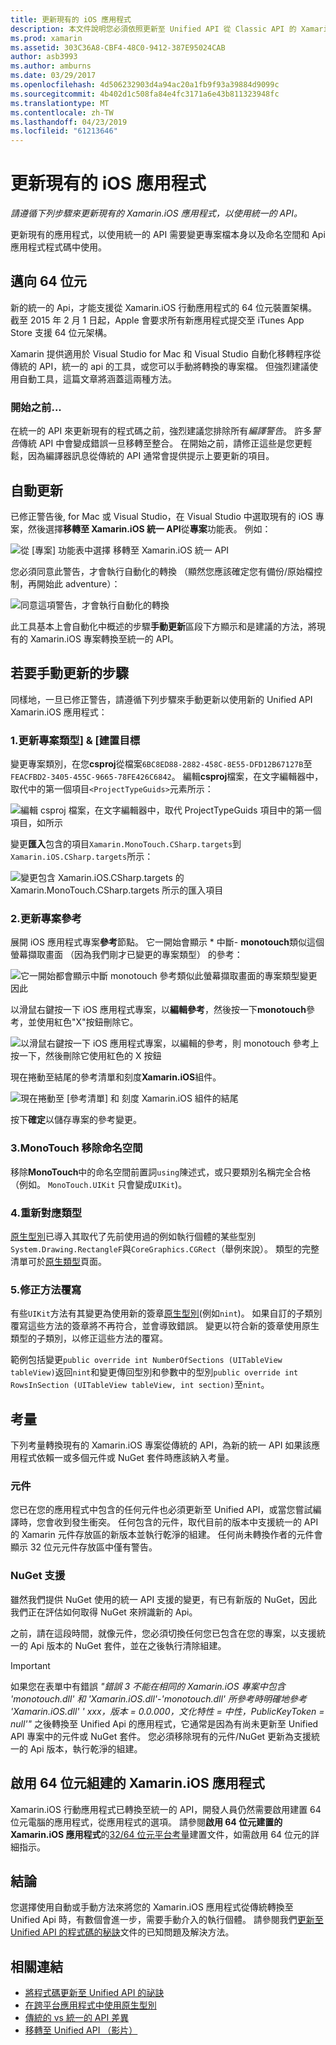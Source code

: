 ```yaml
---
title: 更新現有的 iOS 應用程式
description: 本文件說明您必須依照更新至 Unified API 從 Classic API 的 Xamarin.iOS 應用程式的步驟。
ms.prod: xamarin
ms.assetid: 303C36A8-CBF4-48C0-9412-387E95024CAB
author: asb3993
ms.author: amburns
ms.date: 03/29/2017
ms.openlocfilehash: 4d506232903d4a94ac20a1fb9f93a39884d9099c
ms.sourcegitcommit: 4b402d1c508fa84e4fc3171a6e43b811323948fc
ms.translationtype: MT
ms.contentlocale: zh-TW
ms.lasthandoff: 04/23/2019
ms.locfileid: "61213646"
---
```

# <a name="updating-existing-ios-apps"></a>更新現有的 iOS 應用程式

_請遵循下列步驟來更新現有的 Xamarin.iOS 應用程式，以使用統一的 API。_

更新現有的應用程式，以使用統一的 API 需要變更專案檔本身以及命名空間和 Api 應用程式程式碼中使用。

## <a name="the-road-to-64-bits"></a>邁向 64 位元

新的統一的 Api，才能支援從 Xamarin.iOS 行動應用程式的 64 位元裝置架構。 截至 2015 年 2 月 1 日起，Apple 會要求所有新應用程式提交至 iTunes App Store 支援 64 位元架構。

Xamarin 提供適用於 Visual Studio for Mac 和 Visual Studio 自動化移轉程序從傳統的 API，統一的 api 的工具，或您可以手動將轉換的專案檔。 但強烈建議使用自動工具，這篇文章將涵蓋這兩種方法。

### <a name="before-you-start"></a>開始之前...

在統一的 API 來更新現有的程式碼之前，強烈建議您排除所有*編譯警告*。 許多*警告*傳統 API 中會變成錯誤一旦移轉至整合。 在開始之前，請修正這些是您更輕鬆，因為編譯器訊息從傳統的 API 通常會提供提示上要更新的項目。

## <a name="automated-updating"></a>自動更新

已修正警告後, for Mac 或 Visual Studio，在 Visual Studio 中選取現有的 iOS 專案，然後選擇**移轉至 Xamarin.iOS 統一 API**從**專案**功能表。 例如：

![](updating-ios-apps-images/beta-tool1.png "從 [專案] 功能表中選擇 移轉至 Xamarin.iOS 統一 API")

您必須同意此警告，才會執行自動化的轉換 （顯然您應該確定您有備份/原始檔控制，再開始此 adventure）：

![](updating-ios-apps-images/beta-tool2.png "同意這項警告，才會執行自動化的轉換")

此工具基本上會自動化中概述的步驟**手動更新**區段下方顯示和是建議的方法，將現有的 Xamarin.iOS 專案轉換至統一的 API。

## <a name="steps-to-update-manually"></a>若要手動更新的步驟

同樣地，一旦已修正警告，請遵循下列步驟來手動更新以使用新的 Unified API Xamarin.iOS 應用程式：

### <a name="1-update-project-type--build-target"></a>1.更新專案類型] & [建置目標

變更專案類別，在您**csproj**從檔案`6BC8ED88-2882-458C-8E55-DFD12B67127B`至`FEACFBD2-3405-455C-9665-78FE426C6842`。 編輯**csproj**檔案，在文字編輯器中，取代中的第一個項目`<ProjectTypeGuids>`元素所示：

![](updating-ios-apps-images/csproj.png "編輯 csproj 檔案，在文字編輯器中，取代 ProjectTypeGuids 項目中的第一個項目，如所示")

變更**匯入**包含的項目`Xamarin.MonoTouch.CSharp.targets`到`Xamarin.iOS.CSharp.targets`所示：

![](updating-ios-apps-images/csproj2.png "變更包含 Xamarin.iOS.CSharp.targets 的 Xamarin.MonoTouch.CSharp.targets 所示的匯入項目")

### <a name="2-update-project-references"></a>2.更新專案參考

展開 iOS 應用程式專案**參考**節點。 它一開始會顯示 * 中斷- **monotouch**類似這個螢幕擷取畫面 （因為我們剛才已變更的專案類型） 的參考：

![](updating-ios-apps-images/references.png "它一開始都會顯示中斷 monotouch 參考類似此螢幕擷取畫面的專案類型變更因此")

以滑鼠右鍵按一下 iOS 應用程式專案，以**編輯參考**，然後按一下**monotouch**參考，並使用紅色"X"按鈕刪除它。

![](updating-ios-apps-images/references-delete-monotouch-sml.png "以滑鼠右鍵按一下 iOS 應用程式專案，以編輯的參考，則 monotouch 參考上按一下，然後刪除它使用紅色的 X 按鈕")

現在捲動至結尾的參考清單和刻度**Xamarin.iOS**組件。

![](updating-ios-apps-images/references-add-xamarinios-sml.png "現在捲動至 [參考清單] 和 刻度 Xamarin.iOS 組件的結尾")

按下**確定**以儲存專案的參考變更。

### <a name="3-remove-monotouch-from-namespaces"></a>3.MonoTouch 移除命名空間

移除**MonoTouch**中的命名空間前置詞`using`陳述式，或只要類別名稱完全合格 （例如。 `MonoTouch.UIKit` 只會變成`UIKit`)。

### <a name="4-remap-types"></a>4.重新對應類型

[原生型別](~/cross-platform/macios/nativetypes.md)已導入其取代了先前使用過的例如執行個體的某些型別`System.Drawing.RectangleF`與`CoreGraphics.CGRect`（舉例來說）。 類型的完整清單可於[原生類型](~/cross-platform/macios/nativetypes.md)頁面。

### <a name="5-fix-method-overrides"></a>5.修正方法覆寫

有些`UIKit`方法有其變更為使用新的簽章[原生型別](~/cross-platform/macios/nativetypes.md)(例如`nint`)。 如果自訂的子類別覆寫這些方法的簽章將不再符合，並會導致錯誤。 變更以符合新的簽章使用原生類型的子類別，以修正這些方法的覆寫。

範例包括變更`public override int NumberOfSections (UITableView tableView)`返回`nint`和變更傳回型別和參數中的型別`public override int RowsInSection (UITableView tableView, int section)`至`nint`。

## <a name="considerations"></a>考量

下列考量轉換現有的 Xamarin.iOS 專案從傳統的 API，為新的統一 API 如果該應用程式依賴一或多個元件或 NuGet 套件時應該納入考量。

### <a name="components"></a>元件

您已在您的應用程式中包含的任何元件也必須更新至 Unified API，或當您嘗試編譯時，您會收到發生衝突。 任何包含的元件，取代目前的版本中支援統一的 API 的 Xamarin 元件存放區的新版本並執行乾淨的組建。 任何尚未轉換作者的元件會顯示 32 位元元件存放區中僅有警告。

### <a name="nuget-support"></a>NuGet 支援

雖然我們提供 NuGet 使用的統一 API 支援的變更，有已有新版的 NuGet，因此我們正在評估如何取得 NuGet 來辨識新的 Api。

之前，請在這段時間，就像元件，您必須切換任何您已包含在您的專案，以支援統一的 Api 版本的 NuGet 套件，並在之後執行清除組建。

> [!IMPORTANT]
> 如果您在表單中有錯誤 _"錯誤 3 不能在相同的 Xamarin.iOS 專案中包含 'monotouch.dll' 和 'Xamarin.iOS.dll'-'monotouch.dll' 所參考時明確地參考 'Xamarin.iOS.dll' ' xxx，版本 = 0.0.000，文化特性 = 中性，PublicKeyToken = null'"_ 之後轉換至 Unified Api 的應用程式，它通常是因為有尚未更新至 Unified API 專案中的元件或 NuGet 套件。 您必須移除現有的元件/NuGet 更新為支援統一的 Api 版本，執行乾淨的組建。

## <a name="enabling-64-bit-builds-of-xamarinios-apps"></a>啟用 64 位元組建的 Xamarin.iOS 應用程式

Xamarin.iOS 行動應用程式已轉換至統一的 API，開發人員仍然需要啟用建置 64 位元電腦的應用程式，從應用程式的選項。 請參閱**啟用 64 位元建置的 Xamarin.iOS 應用程式**的[32/64 位元平台考量](~/cross-platform/macios/32-and-64/index.md#enable-64)建置文件，如需啟用 64 位元的詳細指示。

## <a name="finishing-up"></a>結論

您選擇使用自動或手動方法來將您的 Xamarin.iOS 應用程式從傳統轉換至 Unified Api 時，有數個會進一步，需要手動介入的執行個體。 請參閱我們[更新至 Unified API 的程式碼的秘訣](~/cross-platform/macios/unified/updating-tips.md)文件的已知問題及解決方法。

## <a name="related-links"></a>相關連結

- [將程式碼更新至 Unified API 的祕訣](~/cross-platform/macios/unified/updating-tips.md)
- [在跨平台應用程式中使用原生型別](~/cross-platform/macios/native-types-cross-platform.md)
- [傳統的 vs 統一的 API 差異](https://developer.xamarin.com/releases/ios/api_changes/classic-vs-unified-8.6.0/)
- [移轉至 Unified API （影片）](http://university.xamarin.com/lightninglectures/migrating-to-the-unified-api)
